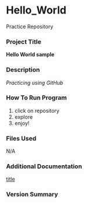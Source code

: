 # Hello_World
Practice Repository
### Project Title
**Hello World sample**
### Description
*Practicing using GitHub*
### How To Run Program
1. click on repository
2. explore
3. enjoy!
### Files Used
N/A
### Additional Documentation
[title](https://myui.uiowa.edu/my-ui/home.page)
### Version Summary
